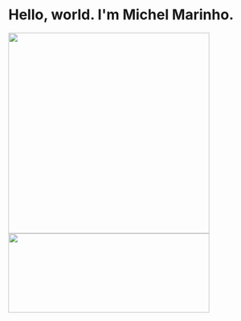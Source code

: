 # Hello, world. I'm Michel Marinho.

<p>
    <kbd>
        <img width=400 src="https://github-readme-stats.vercel.app/api?username=marinhomich&bg_color=00000000&text_color=58a6ff&hide_border=true&disable_animations=true&include_all_commits=true">
        <img height=158 width=400  src="https://github-readme-stats.vercel.app/api/top-langs/?username=marinhomich&layout=compact&langs_count=10&bg_color=00000000&text_color=58a6ff&hide_border=true&disable_animations=true&card_width=485&line_height=35" />
    </kbd>
</p>
